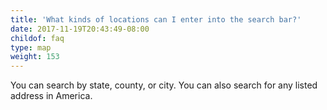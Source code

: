 ```yaml
---
title: 'What kinds of locations can I enter into the search bar?'
date: 2017-11-19T20:43:49-08:00
childof: faq
type: map
weight: 153
---
```

You can search by state, county, or city. You can also search for any listed address in America.